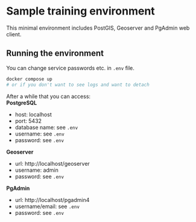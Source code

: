 # Sample training environment
This minimal environment includes PostGIS, Geoserver and PgAdmin web client.

## Running the environment
You can change service passwords etc. in `.env` file.
```sh
docker compose up
# or if you don't want to see logs and want to detach 
```
After a while that you can access:  
**PostgreSQL**
 - host: localhost
 - port: 5432
 - database name: see `.env`
 - username: see `.env`
 - password: see `.env`

**Geoserver**
 - url: http://localhost/geoserver
 - username: admin
 - password: see `.env`

**PgAdmin**
 - url: http://localhost/pgadmin4
 - username/email: see `.env`
 - password: see `.env`